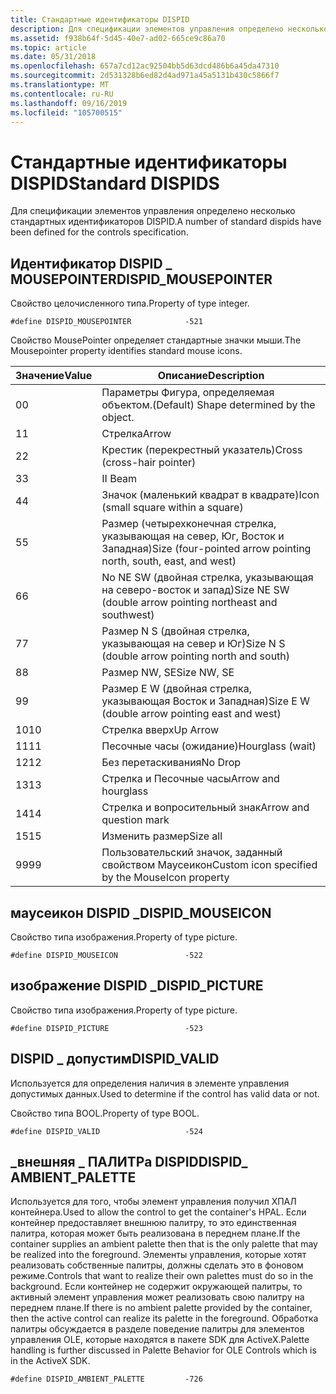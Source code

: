 ```yaml
---
title: Стандартные идентификаторы DISPID
description: Для спецификации элементов управления определено несколько стандартных идентификаторов DISPID.
ms.assetid: f938b64f-5d45-40e7-ad02-665ce9c86a70
ms.topic: article
ms.date: 05/31/2018
ms.openlocfilehash: 657a7cd12ac92504bb5d63dcd486b6a45da47310
ms.sourcegitcommit: 2d531328b6ed82d4ad971a45a5131b430c5866f7
ms.translationtype: MT
ms.contentlocale: ru-RU
ms.lasthandoff: 09/16/2019
ms.locfileid: "105700515"
---
```

# <a name="standard-dispids"></a><span data-ttu-id="daa41-103">Стандартные идентификаторы DISPID</span><span class="sxs-lookup"><span data-stu-id="daa41-103">Standard DISPIDS</span></span>

<span data-ttu-id="daa41-104">Для спецификации элементов управления определено несколько стандартных идентификаторов DISPID.</span><span class="sxs-lookup"><span data-stu-id="daa41-104">A number of standard dispids have been defined for the controls specification.</span></span>

## <a name="dispid_mousepointer"></a><span data-ttu-id="daa41-105">Идентификатор DISPID \_ MOUSEPOINTER</span><span class="sxs-lookup"><span data-stu-id="daa41-105">DISPID\_MOUSEPOINTER</span></span>

<span data-ttu-id="daa41-106">Свойство целочисленного типа.</span><span class="sxs-lookup"><span data-stu-id="daa41-106">Property of type integer.</span></span>

``` syntax
#define DISPID_MOUSEPOINTER            -521
```

<span data-ttu-id="daa41-107">Свойство MousePointer определяет стандартные значки мыши.</span><span class="sxs-lookup"><span data-stu-id="daa41-107">The Mousepointer property identifies standard mouse icons.</span></span>



| <span data-ttu-id="daa41-108">Значение</span><span class="sxs-lookup"><span data-stu-id="daa41-108">Value</span></span>         | <span data-ttu-id="daa41-109">Описание</span><span class="sxs-lookup"><span data-stu-id="daa41-109">Description</span></span>                                                                |
|---------------|----------------------------------------------------------------------------|
| <span data-ttu-id="daa41-110">0</span><span class="sxs-lookup"><span data-stu-id="daa41-110">0</span></span><br/>  | <span data-ttu-id="daa41-111">Параметры Фигура, определяемая объектом.</span><span class="sxs-lookup"><span data-stu-id="daa41-111">(Default) Shape determined by the object.</span></span><br/>                       |
| <span data-ttu-id="daa41-112">1</span><span class="sxs-lookup"><span data-stu-id="daa41-112">1</span></span><br/>  | <span data-ttu-id="daa41-113">Стрелка</span><span class="sxs-lookup"><span data-stu-id="daa41-113">Arrow</span></span><br/>                                                           |
| <span data-ttu-id="daa41-114">2</span><span class="sxs-lookup"><span data-stu-id="daa41-114">2</span></span><br/>  | <span data-ttu-id="daa41-115">Крестик (перекрестный указатель)</span><span class="sxs-lookup"><span data-stu-id="daa41-115">Cross (cross-hair pointer)</span></span><br/>                                      |
| <span data-ttu-id="daa41-116">3</span><span class="sxs-lookup"><span data-stu-id="daa41-116">3</span></span><br/>  | <span data-ttu-id="daa41-117">I</span><span class="sxs-lookup"><span data-stu-id="daa41-117">I Beam</span></span><br/>                                                          |
| <span data-ttu-id="daa41-118">4</span><span class="sxs-lookup"><span data-stu-id="daa41-118">4</span></span><br/>  | <span data-ttu-id="daa41-119">Значок (маленький квадрат в квадрате)</span><span class="sxs-lookup"><span data-stu-id="daa41-119">Icon (small square within a square)</span></span><br/>                             |
| <span data-ttu-id="daa41-120">5</span><span class="sxs-lookup"><span data-stu-id="daa41-120">5</span></span><br/>  | <span data-ttu-id="daa41-121">Размер (четырехконечная стрелка, указывающая на север, Юг, Восток и Западная)</span><span class="sxs-lookup"><span data-stu-id="daa41-121">Size (four-pointed arrow pointing north, south, east, and west)</span></span><br/> |
| <span data-ttu-id="daa41-122">6</span><span class="sxs-lookup"><span data-stu-id="daa41-122">6</span></span><br/>  | <span data-ttu-id="daa41-123">No NE SW (двойная стрелка, указывающая на северо-восток и запад)</span><span class="sxs-lookup"><span data-stu-id="daa41-123">Size NE SW (double arrow pointing northeast and southwest)</span></span><br/>      |
| <span data-ttu-id="daa41-124">7</span><span class="sxs-lookup"><span data-stu-id="daa41-124">7</span></span><br/>  | <span data-ttu-id="daa41-125">Размер N S (двойная стрелка, указывающая на север и Юг)</span><span class="sxs-lookup"><span data-stu-id="daa41-125">Size N S (double arrow pointing north and south)</span></span><br/>                |
| <span data-ttu-id="daa41-126">8</span><span class="sxs-lookup"><span data-stu-id="daa41-126">8</span></span><br/>  | <span data-ttu-id="daa41-127">Размер NW, SE</span><span class="sxs-lookup"><span data-stu-id="daa41-127">Size NW, SE</span></span><br/>                                                     |
| <span data-ttu-id="daa41-128">9</span><span class="sxs-lookup"><span data-stu-id="daa41-128">9</span></span><br/>  | <span data-ttu-id="daa41-129">Размер E W (двойная стрелка, указывающая Восток и Западная)</span><span class="sxs-lookup"><span data-stu-id="daa41-129">Size E W (double arrow pointing east and west)</span></span><br/>                  |
| <span data-ttu-id="daa41-130">10</span><span class="sxs-lookup"><span data-stu-id="daa41-130">10</span></span><br/> | <span data-ttu-id="daa41-131">Стрелка вверх</span><span class="sxs-lookup"><span data-stu-id="daa41-131">Up Arrow</span></span><br/>                                                        |
| <span data-ttu-id="daa41-132">11</span><span class="sxs-lookup"><span data-stu-id="daa41-132">11</span></span><br/> | <span data-ttu-id="daa41-133">Песочные часы (ожидание)</span><span class="sxs-lookup"><span data-stu-id="daa41-133">Hourglass (wait)</span></span><br/>                                                |
| <span data-ttu-id="daa41-134">12</span><span class="sxs-lookup"><span data-stu-id="daa41-134">12</span></span><br/> | <span data-ttu-id="daa41-135">Без перетаскивания</span><span class="sxs-lookup"><span data-stu-id="daa41-135">No Drop</span></span><br/>                                                         |
| <span data-ttu-id="daa41-136">13</span><span class="sxs-lookup"><span data-stu-id="daa41-136">13</span></span><br/> | <span data-ttu-id="daa41-137">Стрелка и Песочные часы</span><span class="sxs-lookup"><span data-stu-id="daa41-137">Arrow and hourglass</span></span><br/>                                             |
| <span data-ttu-id="daa41-138">14</span><span class="sxs-lookup"><span data-stu-id="daa41-138">14</span></span><br/> | <span data-ttu-id="daa41-139">Стрелка и вопросительный знак</span><span class="sxs-lookup"><span data-stu-id="daa41-139">Arrow and question mark</span></span><br/>                                         |
| <span data-ttu-id="daa41-140">15</span><span class="sxs-lookup"><span data-stu-id="daa41-140">15</span></span><br/> | <span data-ttu-id="daa41-141">Изменить размер</span><span class="sxs-lookup"><span data-stu-id="daa41-141">Size all</span></span><br/>                                                        |
| <span data-ttu-id="daa41-142">99</span><span class="sxs-lookup"><span data-stu-id="daa41-142">99</span></span><br/> | <span data-ttu-id="daa41-143">Пользовательский значок, заданный свойством Маусеикон</span><span class="sxs-lookup"><span data-stu-id="daa41-143">Custom icon specified by the MouseIcon property</span></span><br/>                 |



 

## <a name="dispid_mouseicon"></a><span data-ttu-id="daa41-144">маусеикон DISPID \_</span><span class="sxs-lookup"><span data-stu-id="daa41-144">DISPID\_MOUSEICON</span></span>

<span data-ttu-id="daa41-145">Свойство типа изображения.</span><span class="sxs-lookup"><span data-stu-id="daa41-145">Property of type picture.</span></span>

``` syntax
#define DISPID_MOUSEICON               -522
```

## <a name="dispid_picture"></a><span data-ttu-id="daa41-146">изображение DISPID \_</span><span class="sxs-lookup"><span data-stu-id="daa41-146">DISPID\_PICTURE</span></span>

<span data-ttu-id="daa41-147">Свойство типа изображения.</span><span class="sxs-lookup"><span data-stu-id="daa41-147">Property of type picture.</span></span>

``` syntax
#define DISPID_PICTURE                 -523
```

## <a name="dispid_valid"></a><span data-ttu-id="daa41-148">DISPID \_ допустим</span><span class="sxs-lookup"><span data-stu-id="daa41-148">DISPID\_VALID</span></span>

<span data-ttu-id="daa41-149">Используется для определения наличия в элементе управления допустимых данных.</span><span class="sxs-lookup"><span data-stu-id="daa41-149">Used to determine if the control has valid data or not.</span></span>

<span data-ttu-id="daa41-150">Свойство типа BOOL.</span><span class="sxs-lookup"><span data-stu-id="daa41-150">Property of type BOOL.</span></span>

``` syntax
#define DISPID_VALID                   -524
```

## <a name="dispid_-ambient_palette"></a><span data-ttu-id="daa41-151">\_внешняя \_ ПАЛИТРа DISPID</span><span class="sxs-lookup"><span data-stu-id="daa41-151">DISPID\_ AMBIENT\_PALETTE</span></span>

<span data-ttu-id="daa41-152">Используется для того, чтобы элемент управления получил ХПАЛ контейнера.</span><span class="sxs-lookup"><span data-stu-id="daa41-152">Used to allow the control to get the container's HPAL.</span></span> <span data-ttu-id="daa41-153">Если контейнер предоставляет внешнюю палитру, то это единственная палитра, которая может быть реализована в переднем плане.</span><span class="sxs-lookup"><span data-stu-id="daa41-153">If the container supplies an ambient palette then that is the only palette that may be realized into the foreground.</span></span> <span data-ttu-id="daa41-154">Элементы управления, которые хотят реализовать собственные палитры, должны сделать это в фоновом режиме.</span><span class="sxs-lookup"><span data-stu-id="daa41-154">Controls that want to realize their own palettes must do so in the background.</span></span> <span data-ttu-id="daa41-155">Если контейнер не содержит окружающей палитры, то активный элемент управления может реализовать свою палитру на переднем плане.</span><span class="sxs-lookup"><span data-stu-id="daa41-155">If there is no ambient palette provided by the container, then the active control can realize its palette in the foreground.</span></span> <span data-ttu-id="daa41-156">Обработка палитры обсуждается в разделе поведение палитры для элементов управления OLE, которые находятся в пакете SDK для ActiveX.</span><span class="sxs-lookup"><span data-stu-id="daa41-156">Palette handling is further discussed in Palette Behavior for OLE Controls which is in the ActiveX SDK.</span></span>

``` syntax
#define DISPID_AMBIENT_PALETTE         -726
```

 

 





